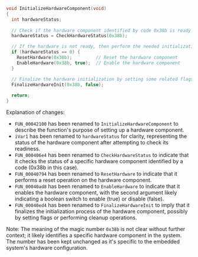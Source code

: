 ```c
void InitializeHardwareComponent(void)
{
  int hardwareStatus;
  
  // Check if the hardware component identified by code 0x38b is ready
  hardwareStatus = CheckHardwareStatus(0x38b);

  // If the hardware is not ready, then perform the needed initializations
  if (hardwareStatus == 0) {
    ResetHardware(0x38b);         // Reset the hardware component
    EnableHardware(0x38b, true);  // Enable the hardware component
  }

  // Finalize the hardware initialization by setting some related flags to false
  FinalizeHardwareInit(0x38b, false);
  
  return;
}
```

Explanation of changes:
- `FUN_00042100` has been renamed to `InitializeHardwareComponent` to describe the function's purpose of setting up a hardware component.
- `iVar1` has been renamed to `hardwareStatus` for clarity, representing the status of the hardware component after attempting to check its readiness.
- `FUN_000406e4` has been renamed to `CheckHardwareStatus` to indicate that it checks the status of a specific hardware component identified by a code (0x38b in this case).
- `FUN_00040794` has been renamed to `ResetHardware` to indicate that it performs a reset operation on the hardware component.
- `FUN_00040ad8` has been renamed to `EnableHardware` to indicate that it enables the hardware component, with the second argument likely indicating a boolean switch to enable (true) or disable (false).
- `FUN_00040ed4` has been renamed to `FinalizeHardwareInit` to imply that it finalizes the initialization process of the hardware component, possibly by setting flags or performing cleanup operations.

Note: The meaning of the magic number `0x38b` is not clear without further context; it likely identifies a specific hardware component in the system. The number has been kept unchanged as it's specific to the embedded system's hardware configuration.